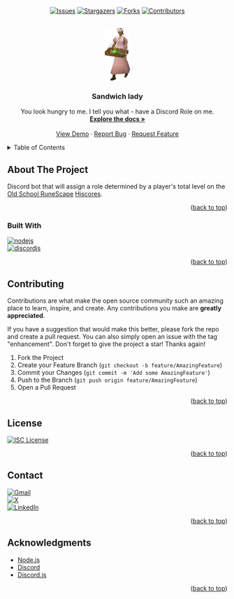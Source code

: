 <a name="readme-top"></a>

<!-- PROJECT SHIELDS -->
<!-- https://www.markdownguide.org/basic-syntax/#reference-style-links -->
<div align="center">

[![Issues][issues-shield]][issues-url]
[![Stargazers][stars-shield]][stars-url]
[![Forks][forks-shield]][forks-url]
[![Contributors][contributors-shield]][contributors-url]

<!-- PROJECT LOGO -->
<br />
  <a href="https://github.com/manc1n1/sandwich-lady">
    <img src="./static/images/sandwich-lady.png" alt="Logo" width="57.25" height="120">
  </a>

<h3 align="center">Sandwich lady</h3>

  <p align="center">
    You look hungry to me. I tell you what - have a Discord Role on me.
    <br />
    <a href="https://github.com/manc1n1/sandwich-lady"><strong>Explore the docs »</strong></a>
    <br />
    <br />
    <a href="https://github.com/manc1n1/sandwich-lady">View Demo</a>
    ·
    <a href="https://github.com/manc1n1/sandwich-lady/issues">Report Bug</a>
    ·
    <a href="https://github.com/manc1n1/sandwich-lady/issues">Request Feature</a>
  </p>
</div>

<!-- TABLE OF CONTENTS -->
<details>
  <summary>Table of Contents</summary>
  <ol>
    <li>
      <a href="#about-the-project">About The Project</a>
      <ul>
        <li><a href="#built-with">Built With</a></li>
      </ul>
    </li>
    <li><a href="#contributing">Contributing</a></li>
    <li><a href="#license">License</a></li>
    <li><a href="#contact">Contact</a></li>
    <li><a href="#acknowledgments">Acknowledgments</a></li>
  </ol>
</details>

<!-- ABOUT THE PROJECT -->

## About The Project

Discord bot that will assign a role determined by a player's total level on the [Old School RuneScape](https://oldschool.runescape.com/) [Hiscores](https://secure.runescape.com/m=hiscore_oldschool/).

<p align="right">(<a href="#readme-top">back to top</a>)</p>

### Built With

[![nodejs][node.js]][nodejs-url]</br>
[![discordjs][discord.js]][discordjs-url]

<p align="right">(<a href="#readme-top">back to top</a>)</p>

<!-- CONTRIBUTING -->

## Contributing

Contributions are what make the open source community such an amazing place to learn, inspire, and create. Any contributions you make are **greatly appreciated**.

If you have a suggestion that would make this better, please fork the repo and create a pull request. You can also simply open an issue with the tag "enhancement".
Don't forget to give the project a star! Thanks again!

1. Fork the Project
2. Create your Feature Branch (`git checkout -b feature/AmazingFeature`)
3. Commit your Changes (`git commit -m 'Add some AmazingFeature'`)
4. Push to the Branch (`git push origin feature/AmazingFeature`)
5. Open a Pull Request

<p align="right">(<a href="#readme-top">back to top</a>)</p>

<!-- LICENSE -->

## License

[![ISC License][license-shield]][license-url]

<p align="right">(<a href="#readme-top">back to top</a>)</p>

<!-- CONTACT -->

## Contact

[![Gmail][gmail-shield]][gmail-url]</br>
[![X][x-shield]][x-url]</br>
[![LinkedIn][linkedin-shield]][linkedin-url]</br>

<p align="right">(<a href="#readme-top">back to top</a>)</p>

<!-- ACKNOWLEDGMENTS -->

## Acknowledgments

-   [Node.js](https://nodejs.org/)
-   [Discord](https://discord.com/developers)
-   [Discord.js](https://discord.js.org/)

<p align="right">(<a href="#readme-top">back to top</a>)</p>

<!-- MARKDOWN LINKS & IMAGES -->
<!-- https://www.markdownguide.org/basic-syntax/#reference-style-links -->

[contributors-shield]: https://img.shields.io/github/contributors/manc1n1/sandwich-lady.svg?style=for-the-badge
[contributors-url]: https://github.com/manc1n1/sandwich-lady/graphs/contributors
[forks-shield]: https://img.shields.io/github/forks/manc1n1/sandwich-lady.svg?style=for-the-badge
[forks-url]: https://github.com/manc1n1/sandwich-lady/network/members
[stars-shield]: https://img.shields.io/github/stars/manc1n1/sandwich-lady.svg?style=for-the-badge
[stars-url]: https://github.com/manc1n1/sandwich-lady/stargazers
[issues-shield]: https://img.shields.io/github/issues/manc1n1/sandwich-lady.svg?style=for-the-badge
[issues-url]: https://github.com/manc1n1/sandwich-lady/issues
[license-shield]: https://img.shields.io/github/license/manc1n1/sandwich-lady.svg?style=for-the-badge
[license-url]: https://github.com/manc1n1/sandwich-lady/blob/master/LICENSE.md
[gmail-shield]: https://img.shields.io/badge/Gmail-D14836?style=for-the-badge&logo=gmail&logoColor=white
[gmail-url]: mailto:mancinij1111@gmail.com
[linkedin-shield]: https://img.shields.io/badge/linkedin-%230077B5.svg?style=for-the-badge&logo=linkedin&logoColor=white
[linkedin-url]: https://linkedin.com/in/manc1n1
[x-shield]: https://img.shields.io/badge/X-%23000000.svg?style=for-the-badge&logo=X&logoColor=white
[x-url]: https://twitter.com/0xSuspext
[product-screenshot]: images/screenshot.png
[node.js]: https://img.shields.io/badge/node.js-6DA55F?style=for-the-badge&logo=node.js&logoColor=white
[nodejs-url]: https://nodejs.org/
[discord.js]: https://img.shields.io/badge/Discord.js-%235865F2.svg?style=for-the-badge&logo=discord&logoColor=white
[discordjs-url]: https://discord.js.org/
